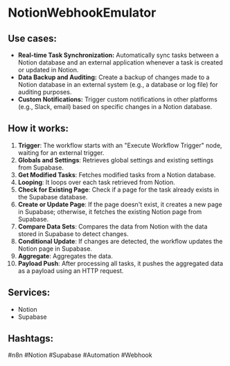 # NotionWebhookEmulator

## Use cases:

- **Real-time Task Synchronization:** Automatically sync tasks between a Notion database and an external application whenever a task is created or updated in Notion.
- **Data Backup and Auditing:** Create a backup of changes made to a Notion database in an external system (e.g., a database or log file) for auditing purposes.
- **Custom Notifications:** Trigger custom notifications in other platforms (e.g., Slack, email) based on specific changes in a Notion database.

## How it works:

1.  **Trigger**: The workflow starts with an "Execute Workflow Trigger" node, waiting for an external trigger.
2.  **Globals and Settings**: Retrieves global settings and existing settings from Supabase.
3.  **Get Modified Tasks**: Fetches modified tasks from a Notion database.
4.  **Looping**: It loops over each task retrieved from Notion.
5.  **Check for Existing Page**: Check if a page for the task already exists in the Supabase database.
6.  **Create or Update Page**: If the page doesn't exist, it creates a new page in Supabase; otherwise, it fetches the existing Notion page from Supabase.
7.  **Compare Data Sets**: Compares the data from Notion with the data stored in Supabase to detect changes.
8.  **Conditional Update**: If changes are detected, the workflow updates the Notion page in Supabase.
9.  **Aggregate**: Aggregates the data.
10. **Payload Push**: After processing all tasks, it pushes the aggregated data as a payload using an HTTP request.

## Services:

-   Notion
-   Supabase

## Hashtags:

#n8n #Notion #Supabase #Automation #Webhook
